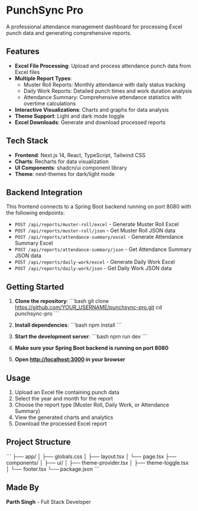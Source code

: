 # PunchSync Pro

A professional attendance management dashboard for processing Excel punch data and generating comprehensive reports.

## Features

- **Excel File Processing**: Upload and process attendance punch data from Excel files
- **Multiple Report Types**:
  - Muster Roll Reports: Monthly attendance with daily status tracking
  - Daily Work Reports: Detailed punch times and work duration analysis
  - Attendance Summary: Comprehensive attendance statistics with overtime calculations
- **Interactive Visualizations**: Charts and graphs for data analysis
- **Theme Support**: Light and dark mode toggle
- **Excel Downloads**: Generate and download processed reports

## Tech Stack

- **Frontend**: Next.js 14, React, TypeScript, Tailwind CSS
- **Charts**: Recharts for data visualization
- **UI Components**: shadcn/ui component library
- **Theme**: next-themes for dark/light mode

## Backend Integration

This frontend connects to a Spring Boot backend running on port 8080 with the following endpoints:

- `POST /api/reports/muster-roll/excel` - Generate Muster Roll Excel
- `POST /api/reports/muster-roll/json` - Get Muster Roll JSON data
- `POST /api/reports/attendance-summary/excel` - Generate Attendance Summary Excel
- `POST /api/reports/attendance-summary/json` - Get Attendance Summary JSON data
- `POST /api/reports/daily-work/excel` - Generate Daily Work Excel
- `POST /api/reports/daily-work/json` - Get Daily Work JSON data

## Getting Started

1. **Clone the repository**:
   \`\`\`bash
   git clone https://github.com/YOUR_USERNAME/punchsync-pro.git
   cd punchsync-pro
   \`\`\`

2. **Install dependencies**:
   \`\`\`bash
   npm install
   \`\`\`

3. **Start the development server**:
   \`\`\`bash
   npm run dev
   \`\`\`

4. **Make sure your Spring Boot backend is running on port 8080**

5. **Open [http://localhost:3000](http://localhost:3000) in your browser**

## Usage

1. Upload an Excel file containing punch data
2. Select the year and month for the report
3. Choose the report type (Muster Roll, Daily Work, or Attendance Summary)
4. View the generated charts and analytics
5. Download the processed Excel report

## Project Structure

\`\`\`
├── app/
│   ├── globals.css
│   ├── layout.tsx
│   └── page.tsx
├── components/
│   ├── ui/
│   ├── theme-provider.tsx
│   ├── theme-toggle.tsx
│   └── footer.tsx
└── package.json
\`\`\`

## Made By

**Parth Singh** - Full Stack Developer


